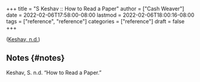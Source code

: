 +++
title = "S Keshav :: How to Read a Paper"
author = ["Cash Weaver"]
date = 2022-02-06T17:58:00-08:00
lastmod = 2022-02-06T18:00:16-08:00
tags = ["reference", "reference"]
categories = ["reference"]
draft = false
+++

(<a href="#citeproc_bib_item_1">Keshav, n.d.</a>)


## Notes {#notes}

<style>.csl-entry{text-indent: -1.5em; margin-left: 1.5em;}</style><div class="csl-bib-body">
  <div class="csl-entry"><a id="citeproc_bib_item_1"></a>Keshav, S. n.d. “How to Read a Paper.”</div>
</div>
